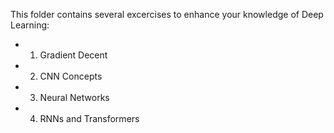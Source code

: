This folder contains several excercises to enhance your knowledge of Deep Learning:
- 1. Gradient Decent
- 2. CNN Concepts
- 3. Neural Networks
- 4. RNNs and Transformers
